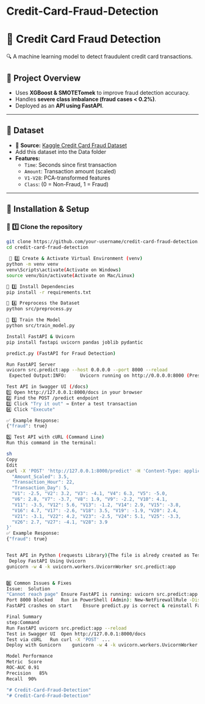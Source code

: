 # Credit-Card-Fraud-Detection
# 🚀 Credit Card Fraud Detection
🔍 A machine learning model to detect fraudulent credit card transactions.

## 📌 Project Overview
- Uses **XGBoost & SMOTETomek** to improve fraud detection accuracy.
- Handles **severe class imbalance (fraud cases < 0.2%)**.
- Deployed as an **API using FastAPI**.

---

## 📌 Dataset
- 📂 **Source:** [Kaggle Credit Card Fraud Dataset](https://www.kaggle.com/datasets/mlg-ulb/creditcardfraud)
- Add this dataset into the Data folder
- **Features:**
  - `Time`: Seconds since first transaction
  - `Amount`: Transaction amount (scaled)
  - `V1-V28`: PCA-transformed features
  - `Class`: (0 = Non-Fraud, 1 = Fraud)

---

## 📌 Installation & Setup
### 🔹 **1️⃣ Clone the repository**
```sh
git clone https://github.com/your-username/credit-card-fraud-detection.git
cd credit-card-fraud-detection

 🔹 2️⃣ Create & Activate Virtual Environment (venv)
python -m venv venv  
venv\Scripts\activate(Activate on Windows)
source venv/bin/activate(Activate on Mac/Linux)

🔹 3️⃣ Install Dependencies
pip install -r requirements.txt

🔹 4️⃣ Preprocess the Dataset
python src/preprocess.py

🔹 5️⃣ Train the Model
python src/train_model.py

Install FastAPI & Uvicorn
pip install fastapi uvicorn pandas joblib pydantic

predict.py (FastAPI for Fraud Detection)

Run FastAPI Server
uvicorn src.predict:app --host 0.0.0.0 --port 8000 --reload
 Expected Output:INFO:     Uvicorn running on http://0.0.0.0:8000 (Press CTRL+C to quit)

Test API in Swagger UI (/docs)
1️⃣ Open http://127.0.0.1:8000/docs in your browser
2️⃣ Find the POST /predict endpoint
3️⃣ Click "Try it out" → Enter a test transaction
4️⃣ Click "Execute"

✅ Example Response:
{"fraud": true}

5️⃣ Test API with cURL (Command Line)
Run this command in the terminal:

sh
Copy
Edit
curl -X 'POST' 'http://127.0.0.1:8000/predict' -H 'Content-Type: application/json' -d '{
  "Amount_Scaled": 3.5,
  "Transaction_Hour": 22,
  "Transaction_Day": 5,
  "V1": -2.5, "V2": 3.2, "V3": -4.1, "V4": 6.3, "V5": -5.0,
  "V6": 2.8, "V7": -3.7, "V8": 1.9, "V9": -2.2, "V10": 4.1,
  "V11": -3.5, "V12": 5.6, "V13": -1.2, "V14": 2.9, "V15": -3.8,
  "V16": 4.7, "V17": -2.6, "V18": 3.5, "V19": -1.9, "V20": 2.4,
  "V21": -3.1, "V22": 4.2, "V23": -2.5, "V24": 5.1, "V25": -3.3,
  "V26": 2.7, "V27": -4.1, "V28": 3.9
}'
✅ Example Response:
{"fraud": true}


Test API in Python (requests Library){The file is alredy created as Test_api.py run this and test it the detection will be printed}
 Deploy FastAPI Using Uvicorn
gunicorn -w 4 -k uvicorn.workers.UvicornWorker src.predict:app


8️⃣ Common Issues & Fixes
Issue:	Solution
"Cannot reach page"	Ensure FastAPI is running: uvicorn src.predict:app --reload
Port 8000 blocked	Run in PowerShell (Admin): New-NetFirewallRule -DisplayName "Allow FastAPI" -Direction Inbound -LocalPort 8000 -Protocol TCP -Action Allow
FastAPI crashes on start	Ensure predict.py is correct & reinstall FastAPI: pip install fastapi uvicorn

Final Summary
step:Command
Run FastAPI	uvicorn src.predict:app --reload
Test in Swagger UI	Open http://127.0.0.1:8000/docs
Test via cURL	Run curl -X 'POST' ...
Deploy with Gunicorn	gunicorn -w 4 -k uvicorn.workers.UvicornWorker src.predict:app

Model Performance
Metric	Score
ROC-AUC	0.91
Precision	85%
Recall	90%

"# Credit-Card-Fraud-Detection" 
"# Credit-Card-Fraud-Detection" 
